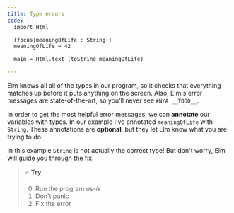 ```yaml
---
title: Type errors
code: |
  import Html

  [focus|meaningOfLife : String|]
  meaningOfLife = 42

  main = Html.text (toString meaningOfLife)

---
```


Elm knows all all of the types in our program,
so it checks that everything matches up before it puts anything on the screen.
Also, Elm's error messages are state-of-the-art,
so you'll never see `#N/A __TODO__`.

In order to get the most helpful error messages,
we can **annotate** our variables with types.
In our example I've annotated `meaningOfLife` with `String`.
These annotations are **optional**,
but they let Elm know what you are trying to do.

In this example `String` is not actually the correct type!
But don't worry, Elm will guide you through the fix.

> ⭐️ **Try**
> 
> 0. Run the program _as-is_
> 0. Don't panic
> 0. Fix the error

